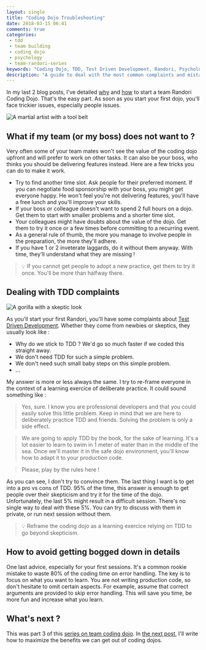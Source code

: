 ```yaml
---
layout: single
title: "Coding Dojo Troubleshooting"
date: 2018-03-15 06:41
comments: true
categories:
 - tdd
 - team building
 - coding dojo
 - psychology
 - team-randori-series
keywords: "Coding Dojo, TDD, Test Driven Development, Randori, Psychology, Change management, Complaints, Troubleshoot"
description: "A guide to deal with the most common complaints and mistakes when starting a Coding Dojo."
---
```

In my last 2 blog posts, I've detailed [why](/why-you-should-start-a-team-coding-dojo-randori-right-now/) and [how](/how-to-start-a-team-coding-dojo-randori-today/) to start a team Randori Coding Dojo. That's the easy part. As soon as you start your first dojo, you'll face trickier issues, especially people issues.

![A martial artist with a tool belt]({{site.url}}{{site.baseurl}}/imgs/2018-03-08-coding-dojo-troubleshooting/tool-belt.jpg)

## What if my team (or my boss) does not want to ?

Very often some of your team mates won't see the value of the coding dojo upfront and will prefer to work on other tasks. It can also be your boss, who thinks you should be delivering features instead. Here are a few tricks you can do to make it work.

*   Try to find another time slot. Ask people for their preferred moment. If you can negotiate food sponsorship with your boss, you might get everyone happy. He won't feel you're not delivering features, you'll have a free lunch and you'll improve your skills.
*   If your boss or colleague doesn't want to spend 2 full hours on a dojo. Get them to start with smaller problems and a shorter time slot.
*   Your colleagues might have doubts about the value of the dojo. Get them to try it once or a few times before committing to a recurring event.
*   As a general rule of thumb, the more you manage to involve people in the preparation, the more they'll adhere.
*   If you have 1 or 2 inveterate laggards, do it without them anyway. With time, they'll understand what they are missing !

> 💡 If you cannot get people to adopt a new practice, get them to try it once. You'll be more than halfway there.

## Dealing with TDD complaints

![A gorilla with a skeptic look]({{site.url}}{{site.baseurl}}/imgs/2018-03-08-coding-dojo-troubleshooting/skeptic-gorilla.jpg)

As you'll start your first Randori, you'll have some complaints about [Test Driven Development](https://en.wikipedia.org/wiki/Test-driven_development). Whether they come from newbies or skeptics, they usually look like :

*   Why do we stick to TDD ? We'd go so much faster if we coded this straight away.
*   We don't need TDD for such a simple problem.
*   We don't need such small baby steps on this simple problem.
*   ...

My answer is more or less always the same. I try to re-frame everyone in the context of a learning exercice of deliberate practice. It could sound something like :

> Yes, sure. I know you are professional developers and that you could easily solve this little problem. Keep in mind that we are here to deliberately practice TDD and friends. Solving the problem is only a side effect.

> We are going to apply TDD by the book, for the sake of learning. It's a lot easier to learn to swim in 1 meter of water than in the middle of the sea. Once we'll master it in the safe dojo environment, you'll know how to adapt it to your production code.

> Please, play by the rules here !

As you can see, I don't try to convince them. The last thing I want is to get into a pro vs cons of TDD. 95% of the time, this answer is enough to get people over their skepticism and try it for the time of the dojo. Unfortunately, the last 5% might result in a difficult session. There's no single way to deal with these 5%. You can try to discuss with them in private, or run next session without them.

> 💡 Reframe the coding dojo as a learning exercice relying on TDD to go beyond skepticism.

## How to avoid getting bogged down in details

One last advice, especially for your first sessions. It's a common rookie mistake to waste 80% of the coding time on error handling. The key is to focus on what you want to learn. You are not writing production code, so don't hesitate to omit certain aspects. For example, assume that correct arguments are provided to skip error handling. This will save you time, be more fun and increase what you learn.

## What's next ?

This was part 3 of this [series on team coding dojo]({{site.baseurl}}/categories/#team-randori-series/). In [the next post](/how-to-get-the-max-out-of-your-team-coding-dojo/), I'll write how to maximize the benefits we can get out of coding dojos.
